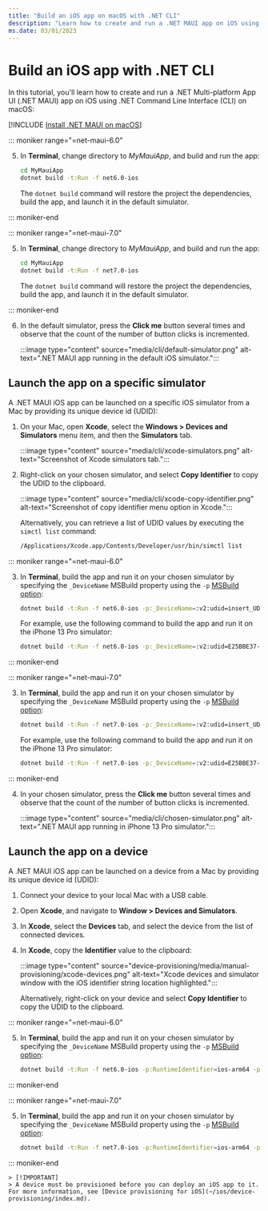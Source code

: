 ```yaml
---
title: "Build an iOS app on macOS with .NET CLI"
description: "Learn how to create and run a .NET MAUI app on iOS using .NET CLI on macOS."
ms.date: 03/01/2023
---
```


# Build an iOS app with .NET CLI

In this tutorial, you'll learn how to create and run a .NET Multi-platform App UI (.NET MAUI) app on iOS using .NET Command Line Interface (CLI) on macOS:

[!INCLUDE [Install .NET MAUI on macOS](~/includes/install-create-macos.md)]

<!-- markdownlint-disable MD029 -->
::: moniker range="=net-maui-6.0"

5. In **Terminal**, change directory to *MyMauiApp*, and build and run the app:

    ```zsh
    cd MyMauiApp
    dotnet build -t:Run -f net6.0-ios
    ```

    The `dotnet build` command will restore the project the dependencies, build the app, and launch it in the default simulator.

::: moniker-end

::: moniker range="=net-maui-7.0"

5. In **Terminal**, change directory to *MyMauiApp*, and build and run the app:

    ```zsh
    cd MyMauiApp
    dotnet build -t:Run -f net7.0-ios
    ```

    The `dotnet build` command will restore the project the dependencies, build the app, and launch it in the default simulator.

::: moniker-end

6. In the default simulator, press the **Click me** button several times and observe that the count of the number of button clicks is incremented.

    :::image type="content" source="media/cli/default-simulator.png" alt-text=".NET MAUI app running in the default iOS simulator.":::

<!-- markdownlint-enable MD029 -->

## Launch the app on a specific simulator

A .NET MAUI iOS app can be launched on a specific iOS simulator from a Mac by providing its unique device id (UDID):

1. On your Mac, open **Xcode**, select the **Windows > Devices and Simulators** menu item, and then the **Simulators** tab.

    :::image type="content" source="media/cli/xcode-simulators.png" alt-text="Screenshot of Xcode simulators tab.":::

1. Right-click on your chosen simulator, and select **Copy Identifier** to copy the UDID to the clipboard.

    :::image type="content" source="media/cli/xcode-copy-identifier.png" alt-text="Screenshot of copy identifier menu option in Xcode.":::

    Alternatively, you can retrieve a list of UDID values by executing the `simctl list` command:

    ```zsh
    /Applications/Xcode.app/Contents/Developer/usr/bin/simctl list
    ```

<!-- markdownlint-disable MD029 -->
::: moniker range="=net-maui-6.0"

3. In **Terminal**, build the app and run it on your chosen simulator by specifying the `_DeviceName` MSBuild property using the `-p` [MSBuild option](/dotnet/core/tools/dotnet-build#msbuild):

    ```zsh
    dotnet build -t:Run -f net6.0-ios -p:_DeviceName=:v2:udid=insert_UDID_here
    ```

    For example, use the following command to build the app and run it on the iPhone 13 Pro simulator:

    ```zsh
    dotnet build -t:Run -f net6.0-ios -p:_DeviceName=:v2:udid=E25BBE37-69BA-4720-B6FD-D54C97791E79
    ```

::: moniker-end

::: moniker range="=net-maui-7.0"

3. In **Terminal**, build the app and run it on your chosen simulator by specifying the `_DeviceName` MSBuild property using the `-p` [MSBuild option](/dotnet/core/tools/dotnet-build#msbuild):

    ```zsh
    dotnet build -t:Run -f net7.0-ios -p:_DeviceName=:v2:udid=insert_UDID_here
    ```

    For example, use the following command to build the app and run it on the iPhone 13 Pro simulator:

    ```zsh
    dotnet build -t:Run -f net7.0-ios -p:_DeviceName=:v2:udid=E25BBE37-69BA-4720-B6FD-D54C97791E79
    ```

::: moniker-end

4. In your chosen simulator, press the **Click me** button several times and observe that the count of the number of button clicks is incremented.

    :::image type="content" source="media/cli/chosen-simulator.png" alt-text=".NET MAUI app running in iPhone 13 Pro simulator.":::

<!-- markdownlint-enable MD029 -->

## Launch the app on a device

A .NET MAUI iOS app can be launched on a device from a Mac by providing its unique device id (UDID):

1. Connect your device to your local Mac with a USB cable.
1. Open **Xcode**, and navigate to **Window > Devices and Simulators**.
1. In **Xcode**, select the **Devices** tab, and select the device from the list of connected devices.
1. In **Xcode**, copy the **Identifier** value to the clipboard:

    :::image type="content" source="device-provisioning/media/manual-provisioning/xcode-devices.png" alt-text="Xcode devices and simulator window with the iOS identifier string location highlighted.":::

    Alternatively, right-click on your device and select **Copy Identifier** to copy the UDID to the clipboard.

<!-- markdownlint-disable MD029 -->
::: moniker range="=net-maui-6.0"

5. In **Terminal**, build the app and run it on your chosen simulator by specifying the `_DeviceName` MSBuild property using the `-p` [MSBuild option](/dotnet/core/tools/dotnet-build#msbuild):

    ```zsh
    dotnet build -t:Run -f net6.0-ios -p:RuntimeIdentifier=ios-arm64 -p:_DeviceName=insert_UDID_here
    ```

::: moniker-end

::: moniker range="=net-maui-7.0"

5. In **Terminal**, build the app and run it on your chosen simulator by specifying the `_DeviceName` MSBuild property using the `-p` [MSBuild option](/dotnet/core/tools/dotnet-build#msbuild):

    ```zsh
    dotnet build -t:Run -f net7.0-ios -p:RuntimeIdentifier=ios-arm64 -p:_DeviceName=insert_UDID_here
    ```

::: moniker-end

<!-- markdownlint-enable MD029 -->

    > [!IMPORTANT]
    > A device must be provisioned before you can deploy an iOS app to it. For more information, see [Device provisioning for iOS](~/ios/device-provisioning/index.md).
